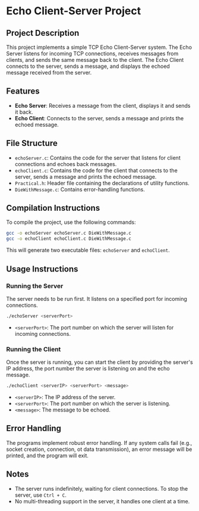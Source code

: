 # Echo Client-Server Project

## Project Description
This project implements a simple TCP Echo Client-Server system. The Echo Server listens for incoming TCP connections, receives messages from clients, and sends the same message back to the client. The Echo Client connects to the server, sends a message, and displays the echoed message received from the server.

## Features
- **Echo Server**: Receives a message from the client, displays it and sends it back.
- **Echo Client**: Connects to the server, sends a message and prints the echoed message.

## File Structure
- ``echoServer.c``: Contains the code for the server that listens for client connections and echoes back messages.
- ``echoClient.c``: Contains the code for the client that connects to the server, sends a message and prints the echoed message.
- ``Practical.h``: Header file containing the declarations of utility functions.
- ``DieWithMessage.c``: Contains error-handling functions.

## Compilation Instructions
To compile the project, use the following commands:
~~~ bash
gcc -o echoServer echoServer.c DieWithMessage.c
gcc -o echoClient echoClient.c DieWithMessage.c
~~~
This will generate two executable files: ``echoServer`` and ``echoClient``.

## Usage Instructions

### Running the Server
The server needs to be run first. It listens on a specified port for incoming connections.
~~~ bash
./echoServer <serverPort>
~~~
- ``<serverPort>``: The port number on which the server will listen for incoming connections.

### Running the Client
Once the server is running, you can start the client by providing the server's IP address, the port number the server is listening on and the echo message.
~~~ bash
./echoClient <serverIP> <serverPort> <message>
~~~
- ``<serverIP>``: The IP address of the server.
- ``<serverPort>``: The port number on which the server is listening.
- ``<message>``: The message to be echoed.

## Error Handling
The programs implement robust error handling. If any system calls fail (e.g., socket creation, connection, ot data transmission), an error message will be printed, and the program will exit.

## Notes
- The server runs indefinitely, waiting for client connections. To stop the server, use ``Ctrl + C``.
- No multi-threading support in the server, it handles one client at a time.
